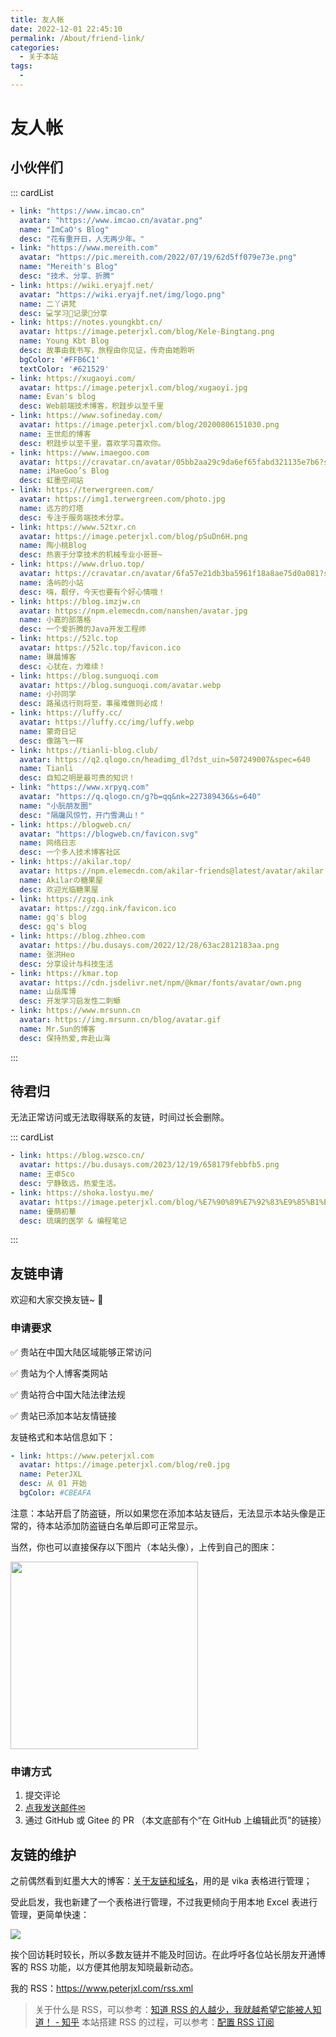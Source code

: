```yaml
---
title: 友人帐
date: 2022-12-01 22:45:10
permalink: /About/friend-link/
categories:
  - 关于本站
tags:
  - 
---
```



# 友人帐

## 小伙伴们

::: cardList
```yaml
- link: "https://www.imcao.cn"
  avatar: "https://www.imcao.cn/avatar.png"
  name: "ImCaO's Blog"
  desc: "花有重开日，人无再少年。"  
- link: "https://www.mereith.com"
  avatar: "https://pic.mereith.com/2022/07/19/62d5ff079e73e.png"
  name: "Mereith's Blog"
  desc: "技术、分享、折腾" 
- link: https://wiki.eryajf.net/  
  avatar: "https://wiki.eryajf.net/img/logo.png"
  name: 二丫讲梵 
  desc: 💻学习📝记录🔗分享 
- link: https://notes.youngkbt.cn/	
  avatar: https://image.peterjxl.com/blog/Kele-Bingtang.png
  name: Young Kbt Blog	
  desc: 故事由我书写，旅程由你见证，传奇由她聆听	
  bgColor: '#FFB6C1'	
  textColor: '#621529'	
- link: https://xugaoyi.com/  
  avatar: https://image.peterjxl.com/blog/xugaoyi.jpg
  name: Evan's blog 
  desc: Web前端技术博客，积跬步以至千里
- link: https://www.sofineday.com/  
  avatar: https://image.peterjxl.com/blog/20200806151030.png
  name: 王世彪的博客 
  desc: 积跬步以至千里，喜欢学习喜欢你。 
- link: https://www.imaegoo.com
  avatar: https://cravatar.cn/avatar/05bb2aa29c9da6ef65fabd321135e7b6?s=200
  name: iMaeGoo’s Blog
  desc: 虹墨空间站
- link: https://terwergreen.com/ 
  avatar: https://img1.terwergreen.com/photo.jpg 
  name: 远方的灯塔
  desc: 专注于服务端技术分享。
- link: https://www.52txr.cn
  avatar: https://image.peterjxl.com/blog/pSuDn6H.png
  name: 陶小桃Blog
  desc: 热衷于分享技术的机械专业小哥哥~
- link: https://www.drluo.top/
  avatar: https://cravatar.cn/avatar/6fa57e21db3ba5961f18a8ae75d0a081?s=200&r=g&d=retro
  name: 洛屿的小站
  desc: 嗨，靓仔，今天也要有个好心情哦！
- link: https://blog.imzjw.cn
  avatar: https://npm.elemecdn.com/nanshen/avatar.jpg
  name: 小嘉的部落格
  desc: 一个爱折腾的Java开发工程师
- link: https://52lc.top
  avatar: https://52lc.top/favicon.ico
  name: 琳晨博客
  desc: 心犹在，力难续！
- link: https://blog.sunguoqi.com
  avatar: https://blog.sunguoqi.com/avatar.webp
  name: 小孙同学
  desc: 路虽远行则将至，事虽难做则必成！
- link: https://luffy.cc/
  avatar: https://luffy.cc/img/luffy.webp
  name: 蒙奇日记
  desc: 像路飞一样 
- link: https://tianli-blog.club/
  avatar: https://q2.qlogo.cn/headimg_dl?dst_uin=507249007&spec=640
  name: Tianli
  desc: 自知之明是最可贵的知识！
- link: "https://www.xrpyq.com"
  avatar: "https://q.qlogo.cn/g?b=qq&nk=227389436&s=640"
  name: "小朊朋友圈"
  desc: "隔牖风惊竹，开门雪满山！" 
- link: https://blogweb.cn/  
  avatar: "https://blogweb.cn/favicon.svg"
  name: 网络日志 
  desc: 一个多人技术博客社区 
- link: https://akilar.top/
  avatar: https://npm.elemecdn.com/akilar-friends@latest/avatar/akilar.top.jpg
  name: Akilarの糖果屋
  desc: 欢迎光临糖果屋
- link: https://zgq.ink
  avatar: https://zgq.ink/favicon.ico
  name: gq's blog
  desc: gq's blog
- link: https://blog.zhheo.com
  avatar: https://bu.dusays.com/2022/12/28/63ac2812183aa.png
  name: 张洪Heo
  desc: 分享设计与科技生活
- link: https://kmar.top
  avatar: https://cdn.jsdelivr.net/npm/@kmar/fonts/avatar/own.png
  name: 山岳库博
  desc: 开发学习启发性二刺螈
- link: https://www.mrsunn.cn
  avatar: https://img.mrsunn.cn/blog/avatar.gif
  name: Mr.Sun的博客
  desc: 保持热爱,奔赴山海
```
:::


## 待君归

无法正常访问或无法取得联系的友链，时间过长会删除。


::: cardList
```yaml
- link: https://blog.wzsco.cn/
  avatar: https://bu.dusays.com/2023/12/19/658179febbfb5.png
  name: 王卓Sco
  desc: 宁静致远，热爱生活。  
- link: https://shoka.lostyu.me/
  avatar: https://image.peterjxl.com/blog/%E7%90%89%E7%92%83%E9%85%B1%E7%9A%84avatar.jpg
  name: 優萌初華
  desc: 琉璃的医学 & 编程笔记  
```
:::



## 友链申请

欢迎和大家交换友链~ 🎉 

### 申请要求

✅ 贵站在中国大陆区域能够正常访问

✅ 贵站为个人博客类网站

✅ 贵站符合中国大陆法律法规

✅ 贵站已添加本站友情链接


友链格式和本站信息如下：

```YAML
- link: https://www.peterjxl.com
  avatar: https://image.peterjxl.com/blog/re0.jpg
  name: PeterJXL
  desc: 从 01 开始
  bgColor: #CBEAFA
```

注意：本站开启了防盗链，所以如果您在添加本站友链后，无法显示本站头像是正常的，待本站添加防盗链白名单后即可正常显示。

当然，你也可以直接保存以下图片（本站头像），上传到自己的图床：

<img src="https://image.peterjxl.com/blog/re0.jpg" width="300px"/>


### 申请方式

1. 提交评论
2. [点我发送邮件✉](mailto:peterjxl@qq.com)
3. 通过 GitHub 或 Gitee 的 PR （本文底部有个“在 GitHub 上编辑此页”的链接）


## 友链的维护

之前偶然看到虹墨大大的博客：[关于友链和域名](https://www.imaegoo.com/2023/october-daily/)，用的是 vika 表格进行管理；

受此启发，我也新建了一个表格进行管理，不过我更倾向于用本地 Excel 表进行管理，更简单快速：

![](https://image.peterjxl.com/blog/20240528194926.png)


挨个回访耗时较长，所以多数友链并不能及时回访。在此呼吁各位站长朋友开通博客的 RSS 功能，以方便其他朋友知晓最新动态。

我的 RSS：https://www.peterjxl.com/rss.xml

> 关于什么是 RSS，可以参考：[知道 RSS 的人越少，我就越希望它能被人知道！ - 知乎](https://zhuanlan.zhihu.com/p/349349861)
> 本站搭建 RSS 的过程，可以参考：[配置 RSS 订阅](/Blog/RSS/)


